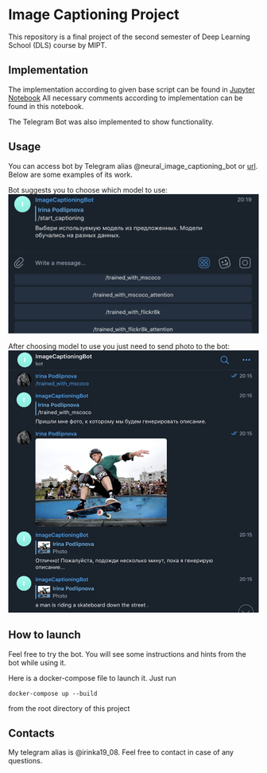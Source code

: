 # Image Captioning Project

This repository is a final project of the second semester of Deep Learning School (DLS) course by MIPT.

## Implementation
The implementation according to given base script can be found in [Jupyter Notebook](https://github.com/ipodlipnova/ImageCaptioning/blob/main/Image_Captioning_Irina_Podlipnova.ipynb)
All necessary comments according to implementation can be found in this notebook.

The Telegram Bot was also implemented to show functionality.

## Usage

You can access bot by Telegram alias @neural_image_captioning_bot or [url](https://t.me/neural_image_captioning_bot).
Below are some examples of its work.

Bot suggests you to choose which model to use:
![](./imgs/img1.png)

After choosing model to use you just need to send photo to the bot:
![](./imgs/img2.png)

## How to launch
Feel free to try the bot. You will see some instructions and hints from the bot while using it.

Here is a docker-compose file to launch it. Just run 
```
docker-compose up --build
```
from the root directory of this project

## Contacts 
My telegram alias is @irinka19_08. Feel free to contact in case of any questions.


